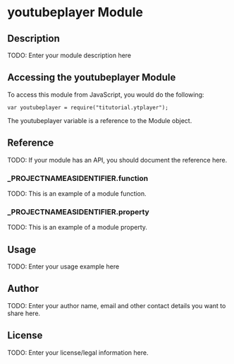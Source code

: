 # youtubeplayer Module

## Description

TODO: Enter your module description here

## Accessing the youtubeplayer Module

To access this module from JavaScript, you would do the following:

	var youtubeplayer = require("titutorial.ytplayer");

The youtubeplayer variable is a reference to the Module object.	

## Reference

TODO: If your module has an API, you should document
the reference here.

### ___PROJECTNAMEASIDENTIFIER__.function

TODO: This is an example of a module function.

### ___PROJECTNAMEASIDENTIFIER__.property

TODO: This is an example of a module property.

## Usage

TODO: Enter your usage example here

## Author

TODO: Enter your author name, email and other contact
details you want to share here. 

## License

TODO: Enter your license/legal information here.
